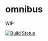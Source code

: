 omnibus
=======


 WIP
 
[![Build Status](https://travis-ci.org/agourlay/omnibus.png?branch=master)](https://travis-ci.org/agourlay/omnibus)